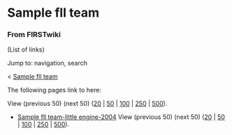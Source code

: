# Sample fll team

### From FIRSTwiki

(List of links)

Jump to: navigation, search

&lt; [Sample fll team](/index.php?title=Sample_fll_team&redirect=no "Sample
fll team" )  

The following pages link to here:

View (previous 50) (next 50)
([20](/index.php?title=Special:Whatlinkshere/Sample_fll_team&limit=20&from=0
"Special:Whatlinkshere/Sample fll team" ) |
[50](/index.php?title=Special:Whatlinkshere/Sample_fll_team&limit=50&from=0
"Special:Whatlinkshere/Sample fll team" ) |
[100](/index.php?title=Special:Whatlinkshere/Sample_fll_team&limit=100&from=0
"Special:Whatlinkshere/Sample fll team" ) |
[250](/index.php?title=Special:Whatlinkshere/Sample_fll_team&limit=250&from=0
"Special:Whatlinkshere/Sample fll team" ) |
[500](/index.php?title=Special:Whatlinkshere/Sample_fll_team&limit=500&from=0
"Special:Whatlinkshere/Sample fll team" )).

  * [Sample fll team-little engine-2004](/index.php/Sample_fll_team-little_engine-2004 "Sample fll team-little engine-2004" )
View (previous 50) (next 50)
([20](/index.php?title=Special:Whatlinkshere/Sample_fll_team&limit=20&from=0
"Special:Whatlinkshere/Sample fll team" ) |
[50](/index.php?title=Special:Whatlinkshere/Sample_fll_team&limit=50&from=0
"Special:Whatlinkshere/Sample fll team" ) |
[100](/index.php?title=Special:Whatlinkshere/Sample_fll_team&limit=100&from=0
"Special:Whatlinkshere/Sample fll team" ) |
[250](/index.php?title=Special:Whatlinkshere/Sample_fll_team&limit=250&from=0
"Special:Whatlinkshere/Sample fll team" ) |
[500](/index.php?title=Special:Whatlinkshere/Sample_fll_team&limit=500&from=0
"Special:Whatlinkshere/Sample fll team" )).

